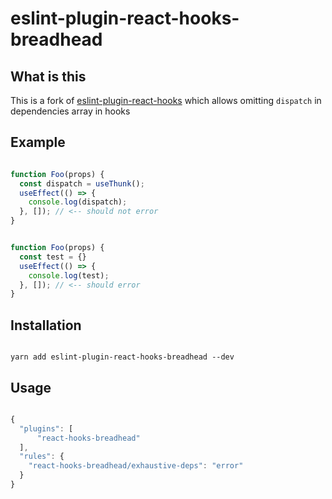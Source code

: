 # eslint-plugin-react-hooks-breadhead

## What is this

This is a fork of [eslint-plugin-react-hooks](https://github.com/facebook/react/tree/master/packages/eslint-plugin-react-hooks) which allows omitting  `dispatch` in dependencies array in hooks

## Example


```js

function Foo(props) {
  const dispatch = useThunk();
  useEffect(() => {
    console.log(dispatch);
  }, []); // <-- should not error
}

```

```js

function Foo(props) {
  const test = {}
  useEffect(() => {
    console.log(test);
  }, []); // <-- should error
}

```


## Installation

```

yarn add eslint-plugin-react-hooks-breadhead --dev

```


## Usage

```js

{
  "plugins": [
      "react-hooks-breadhead"
  ],
  "rules": {
    "react-hooks-breadhead/exhaustive-deps": "error"
  }
}

```
